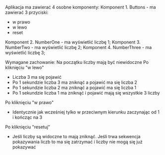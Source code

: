 Aplikacja ma zawierać 4 osobne komponenty:
Komponent 1. Buttons - ma zawierać 3 przyciski:

- w prawo
- w lewo
- reset

Komponent 2. NumberOne - ma wyświetlić liczbę 1; Komponent 3. NumberTwo - ma wyświetlić liczbę 2; Komponent 4. NumberThree - ma wyświetlić liczbę 3;

Wymagane zachowanie:
Na początku liczby mają być niewidoczne
Po kliknięciu "w lewo"

- Liczba 3 ma się pojawić
- Po 1 sekundzie liczba 3 ma zniknąć a pojawić ma się liczba 2
- Po 1 sekundzie liczba 2 ma zniknąć a pojawić ma się liczba 1
- Po 1 sekundzie liczba 1 ma zniknąć i pojawić mają się wszystkie 3 liczby

Po kliknięciu "w prawo"

- Identycznie jak wcześniej tylko w przeciwnym kierunku zaczynając od 1 i kończąc na 3

Po kliknięciu "resetuj"

- Jeśli liczby są widoczne to mają zniknąć. Jeśli trwa sekwencja pokazywania liczb to ma się zatrzymać i liczby nie mogą się już pokazywać
